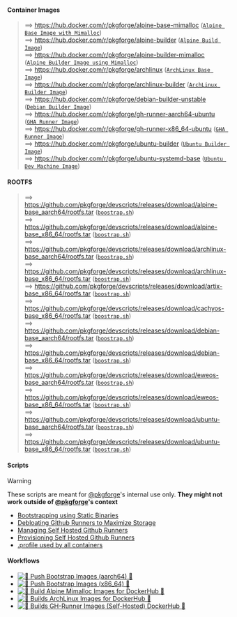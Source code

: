 #### Container Images
> ==> https://hub.docker.com/r/pkgforge/alpine-base-mimalloc ([`Alpine Base Image with Mimalloc`](https://github.com/tweag/rust-alpine-mimalloc))<br> 
> ==> https://hub.docker.com/r/pkgforge/alpine-builder ([`Alpine Build Image`](https://github.com/pkgforge/devscripts/blob/main/Github/Runners/alpine-builder.dockerfile))<br> 
> ==> https://hub.docker.com/r/pkgforge/alpine-builder-mimalloc ([`Alpine Builder Image using Mimalloc`](https://github.com/pkgforge/devscripts/blob/main/Github/Runners/alpine-builder.dockerfile))<br> 
> ==> https://hub.docker.com/r/pkgforge/archlinux ([`ArchLinux Base Image`](https://github.com/pkgforge-dev/docker-archlinux))<br> 
> ==> https://hub.docker.com/r/pkgforge/archlinux-builder ([`ArchLinux Builder Image`](https://github.com/pkgforge/devscripts/blob/main/Github/Runners/archlinux-builder.dockerfile))<br> 
> ==> https://hub.docker.com/r/pkgforge/debian-builder-unstable ([`Debian Builder Image`](https://github.com/pkgforge/devscripts/blob/main/Github/Runners/debian-builder-unstable.dockerfile))<br> 
> ==> https://hub.docker.com/r/pkgforge/gh-runner-aarch64-ubuntu ([`GHA Runner Image`](https://github.com/pkgforge/devscripts/blob/main/Github/Runners/aarch64-ubuntu.dockerfile))<br> 
> ==> https://hub.docker.com/r/pkgforge/gh-runner-x86_64-ubuntu ([`GHA Runner Image`](https://github.com/pkgforge/devscripts/blob/main/Github/Runners/x86_64-ubuntu.dockerfile))<br> 
> ==> https://hub.docker.com/r/pkgforge/ubuntu-builder ([`Ubuntu Builder Image`](https://github.com/pkgforge/devscripts/blob/main/Github/Runners/ubuntu-builder.dockerfile))<br> 
> ==> https://hub.docker.com/r/pkgforge/ubuntu-systemd-base ([`Ubuntu Dev Machine Image`](https://github.com/pkgforge/devscripts/blob/main/Github/Runners/ubuntu-systemd-base.dockerfile))<br>

#### ROOTFS
> ==> https://github.com/pkgforge/devscripts/releases/download/alpine-base_aarch64/rootfs.tar ([`boostrap.sh`](https://github.com/pkgforge/devscripts/blob/main/Github/Runners/bootstrap/alpine.sh))<br>
> ==> https://github.com/pkgforge/devscripts/releases/download/alpine-base_x86_64/rootfs.tar ([`boostrap.sh`](https://github.com/pkgforge/devscripts/blob/main/Github/Runners/bootstrap/alpine.sh))<br>
> ==> https://github.com/pkgforge/devscripts/releases/download/archlinux-base_aarch64/rootfs.tar ([`boostrap.sh`](https://github.com/pkgforge/devscripts/blob/main/Github/Runners/bootstrap/archlinux.sh))<br>
> ==> https://github.com/pkgforge/devscripts/releases/download/archlinux-base_x86_64/rootfs.tar ([`boostrap.sh`](https://github.com/pkgforge/devscripts/blob/main/Github/Runners/bootstrap/archlinux.sh))<br>
> ==> https://github.com/pkgforge/devscripts/releases/download/artix-base_x86_64/rootfs.tar ([`boostrap.sh`](https://github.com/pkgforge/devscripts/blob/main/Github/Runners/bootstrap/artix.sh))<br>
> ==> https://github.com/pkgforge/devscripts/releases/download/cachyos-base_x86_64/rootfs.tar ([`boostrap.sh`](https://github.com/pkgforge/devscripts/blob/main/Github/Runners/bootstrap/cachyos.sh))<br>
> ==> https://github.com/pkgforge/devscripts/releases/download/debian-base_aarch64/rootfs.tar ([`boostrap.sh`](https://github.com/pkgforge/devscripts/blob/main/Github/Runners/bootstrap/debian.sh))<br>
> ==> https://github.com/pkgforge/devscripts/releases/download/debian-base_x86_64/rootfs.tar ([`boostrap.sh`](https://github.com/pkgforge/devscripts/blob/main/Github/Runners/bootstrap/debian.sh))<br>
> ==> https://github.com/pkgforge/devscripts/releases/download/eweos-base_aarch64/rootfs.tar ([`boostrap.sh`](https://github.com/pkgforge/devscripts/blob/main/Github/Runners/bootstrap/eweos.sh))<br>
> ==> https://github.com/pkgforge/devscripts/releases/download/eweos-base_x86_64/rootfs.tar ([`boostrap.sh`](https://github.com/pkgforge/devscripts/blob/main/Github/Runners/bootstrap/eweos.sh))<br>
> ==> https://github.com/pkgforge/devscripts/releases/download/ubuntu-base_aarch64/rootfs.tar ([`boostrap.sh`](https://github.com/pkgforge/devscripts/blob/main/Github/Runners/bootstrap/ubuntu.sh))<br>
> ==> https://github.com/pkgforge/devscripts/releases/download/ubuntu-base_x86_64/rootfs.tar ([`boostrap.sh`](https://github.com/pkgforge/devscripts/blob/main/Github/Runners/bootstrap/ubuntu.sh))<br>

#### Scripts
> [!WARNING]
> These scripts are meant for [@pkgforge](https://github.com/pkgforge)'s internal use only. **They might not work outside of [@pkgforge](https://github.com/pkgforge)'s context**
- [Bootstrapping using Static Binaries](https://github.com/pkgforge/devscripts/blob/main/Linux/install_bins_curl.sh)
- [Debloating Github Runners to Maximize Storage](https://github.com/pkgforge/devscripts/blob/main/Github/Runners/debloat_ubuntu.sh)
- [Managing Self Hosted Github Runners](https://github.com/pkgforge/devscripts/blob/main/Github/Runners/manage_linux.sh)
- [Provisioning Self Hosted Github Runners](https://github.com/pkgforge/devscripts/blob/main/Github/Runners/run_linux.sh)
- [.profile used by all containers](https://github.com/pkgforge/devscripts/blob/main/Linux/.bashrc)

#### Workflows
- [![🐬 Push Bootstrap Images (aarch64) 🐬](https://github.com/pkgforge/devscripts/actions/workflows/build_bootstrap_images_aarch64.yaml/badge.svg)](https://github.com/pkgforge/devscripts/actions/workflows/build_bootstrap_images_aarch64.yaml)
- [![🐬 Push Bootstrap Images (x86_64) 🐬](https://github.com/pkgforge/devscripts/actions/workflows/build_bootstrap_images_x86_64.yaml/badge.svg)](https://github.com/pkgforge/devscripts/actions/workflows/build_bootstrap_images_x86_64.yaml)
- [![🐬 Build Alpine Mimalloc Images for DockerHub 🐬](https://github.com/pkgforge/devscripts/actions/workflows/build_alpine_base_mimalloc.yaml/badge.svg)](https://github.com/pkgforge/devscripts/actions/workflows/build_alpine_base_mimalloc.yaml)
- [![🐬 Builds ArchLinux Images for DockerHub 🐬](https://github.com/pkgforge-dev/docker-archlinux/actions/workflows/build-deploy.yml/badge.svg)](https://github.com/pkgforge-dev/docker-archlinux/actions/workflows/build-deploy.yml)
- [![🐬 Builds GH-Runner Images (Self-Hosted) DockerHub 🐬](https://github.com/pkgforge/devscripts/actions/workflows/build_gh_runner_images.yaml/badge.svg)](https://github.com/pkgforge/devscripts/actions/workflows/build_gh_runner_images.yaml)
